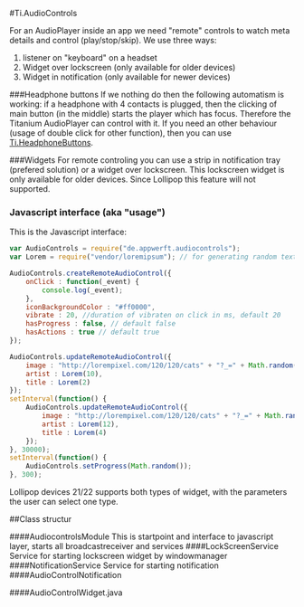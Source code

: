 #Ti.AudioControls

For an AudioPlayer inside an app we need "remote" controls to watch meta details and control (play/stop/skip).
We use three ways:

1. listener on "keyboard" on a headset
2. Widget over lockscreen (only available for older devices)
3. Widget in notification (only available for newer devices)

###Headphone buttons
If we nothing do then the following automatism is working: if a headphone with 4 contacts is plugged, then the clicking of main button (in the middle) starts the player which has focus. Therefore the Titanium AudioPlayer can control with it. If you need an other behaviour (usage of double click for other function), then you can use [Ti.HeadphoneButtons](https://github.com/AppWerft/Ti.HeadphoneButtons).

###Widgets
For remote controling you can use a strip in notification tray (prefered solution) or a widget over lockscreen. This lockscreen widget is only available for older devices. Since Lollipop this feature will not supported.


### Javascript interface (aka "usage")

This is the Javascript interface:

```javascript
var AudioControls = require("de.appwerft.audiocontrols");
var Lorem = require("vendor/loremipsum"); // for generating random text

AudioControls.createRemoteAudioControl({
	onClick : function(_event) {
		console.log(_event);
	},
	iconBackgroundColor : "#ff0000",
	vibrate : 20, //duration of vibraten on click in ms, default 20
	hasProgress : false, // default false
	hasActions : true // default true
});

AudioControls.updateRemoteAudioControl({
	image : "http://lorempixel.com/120/120/cats" + "?_=" + Math.random(),
	artist : Lorem(10),
	title : Lorem(2)
});
setInterval(function() {
	AudioControls.updateRemoteAudioControl({
		image : "http://lorempixel.com/120/120/cats" + "?_=" + Math.random(),
		artist : Lorem(12),
		title : Lorem(4)
	});
}, 30000);
setInterval(function() {
	AudioControls.setProgress(Math.random());
}, 300);

```

Lollipop devices 21/22 supports both types of widget, with the parameters the user can select one type.

##Class structur

####AudiocontrolsModule
This is startpoint and interface to javascript layer, starts all broadcastreceiver and services
####LockScreenService
Service for starting lockscreen widget by windowmanager
####NotificationService
Service for starting notification
####AudioControlNotification

####AudioControlWidget.java


